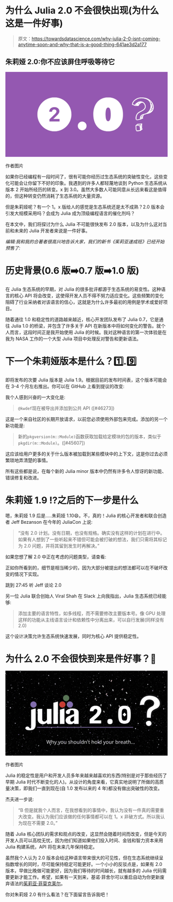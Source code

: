 # 为什么 Julia 2.0 不会很快出现(为什么这是一件好事)

> 原文：<https://towardsdatascience.com/why-julia-2-0-isnt-coming-anytime-soon-and-why-that-is-a-good-thing-641ae3d2a177>

## 朱莉娅 2.0:你不应该屏住呼吸等待它

![](img/07c6497d516d5b3f544c803c6809fed6.png)

作者图片

如果你已经编程有一段时间了，很有可能你经历过生态系统的突破性变化，这些变化可能会让你留下不好的印象。我遇到的许多人都轻蔑地谈到 Python 生态系统从版本 2 开始所经历的转变。x 到 3.0。虽然大多数人可能同意从长远来看这是值得的，但这种转变仍然消耗了生态系统的大量资源。

但是朱莉娅呢？有一个 1。x 版给人的感觉是生态系统还是太不成熟？2.0 版本会引发大规模采用吗？会成为 Julia 成为顶级编程语言的催化剂吗？

在本文中，我们将探讨为什么 Julia 不可能很快发布 2.0 版本，以及为什么这对当前和未来的 Julia 开发者来说是一件好事。

*编辑:我和我的合著者很高兴地告诉大家，我们的新书《茱莉亚速成班》已经开始预售了:*

[](https://logankilpatrick.gumroad.com/l/juliacrashcourse)  

# 历史背景(0.6 版➡️0.7 版➡️1.0 版)

在 Julia 生态系统的早期，对 Julia 的很多批评都源于生态系统的易变性。这种语言的核心 API 将会改变，这使得开发人员不得不努力适应变化。这些频繁的变化阻碍了行业采纳者对该语言的信心，这就是为什么许多最初的用例是学术或爱好项目。

随着通往 1.0 和稳定性的道路越来越近，核心开发团队发布了 Julia 0.7，它是通往 Julia 1.0 的桥梁，并包含了许多关于 API 在新版本中将如何变化的警告。就个人而言，这段时间正是我开始使用 Julia 的时候。我对这种语言的第一次体验是在我为 NASA 工作的一个大型 Julia 项目中处理反对警告和更新语法。

# 下一个朱莉娅版本是什么？1️⃣.9️⃣

即将发布的次要 Julia 版本是 Julia 1.9。根据目前的发布时间表，这个版本可能会在 3-4 个月左右推出。你可以在 GitHub 上看到提议的改变:

[](https://github.com/JuliaLang/julia/blob/master/NEWS.md)  

我个人感到兴奋的一大变化是:

> `@kwdef`现在被导出并添加到公共 API ([#46273])

这是一个来自社区的长期开放请求，以前您必须使用外部包来完成。添加的另一个新功能是:

> 新的`pkgversion(m::Module)`函数获取加载给定模块的包的版本，类似于`pkgdir(m::Module)`。([#45607])

这应该给用户更多的关于什么版本被加载到某些模块中的上下文，这是你过去必须繁琐地弄清楚的事情。

所有这些都是说，在每个新的 Julia minor 版本中仍然有许多令人惊讶的新功能、错误修复和改进。

# 朱莉娅 1.9 ⁉️之后的下一步是什么

嗯，朱莉娅 1.9 后是…..朱莉娅 1.10😄。不，真的！Julia 的核心开发者和联合创造者 Jeff Bezanson 在今年的 JuliaCon 上说:

> “没有 2.0 计划。没有日期，也没有规格。确实没有这样的计划在进行中。如果有人想到了一些听起来不错但可能会被打破的想法，我们只需将其标记为 2.0 问题，并将其留到发生时再解决。”

如果您想了解 2.0 中正在考虑的问题类型，请查看:

[](https://github.com/JuliaLang/julia/milestone/23)  

正如你所看到的，细节是相当稀少的，因为大部分被提出的想法都可以在不破坏改变的情况下实现。

跳到 27:45 听 Jeff 谈论 2.0

另一位 Julia 联合创始人 Viral Shah 在 Slack 上向我指出，Julia 生态系统已经能够:

> 添加主要的语言特性，如多线程，而不需要修改主要版本号。像 GPU 处理这样的功能从主线语言设计和依赖性中分离出来，可以自行发展(同样没有 2.0)

这个设计决策允许生态系统快速发展，同时为核心 API 提供稳定性。

# 为什么 2.0 不会很快到来是件好事？🎊

![](img/170fcb450eb7dd394d5862e3b6cd75ad.png)

作者图片

Julia 的稳定性是用户和开发人员多年来越来越喜欢的东西(特别是对于那些经历了早期 Julia 时代不断变化的人)。从设计的角度来看，它真实地说明了所做的高质量决策，即我们一直到现在(自 1.0 发布以来的 4 年)都没有做出突破性的改变。

杰夫进一步说:

> “B 但是就我个人而言，在我想看到的事情中，我认为没有一件真的需要重大改变。我认为我们应该做的任何事情都可以在 1。x 非破方式。所以我认为现在不需要 2.0。”

随着 Julia 核心团队的需求和观点的改变，这显然会随着时间而改变，但是今天的开发人员可以高枕无忧，因为他们知道如果他们投入时间、金钱和智力资本来用 Julia 构建系统，API 将在未来几年保持稳定。

虽然我个人认为 2.0 版本会给这种语言带来很大的可见性，但在生态系统继续呈指数增长的同时，尽可能保持稳定可能更好。一个小小的反驳点是，如果有 2.0 版本，早做比晚做可能更好，因为我们等待的时间越长，就有越多的 Julia 代码需要更新才能工作。希望，如果有一天到来，基诺·菲舍尔可以重启自动为你更新废弃语法的[茱莉亚·菲莫克莱尔](https://github.com/JuliaComputing/FemtoCleaner.jl)。

你对朱莉娅 2.0 有什么看法？在下面留言告诉我吧！